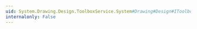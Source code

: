 ```yaml
---
uid: System.Drawing.Design.ToolboxService.System#Drawing#Design#IToolboxService#SetSelectedToolboxItem(System.Drawing.Design.ToolboxItem)
internalonly: False
---
```

